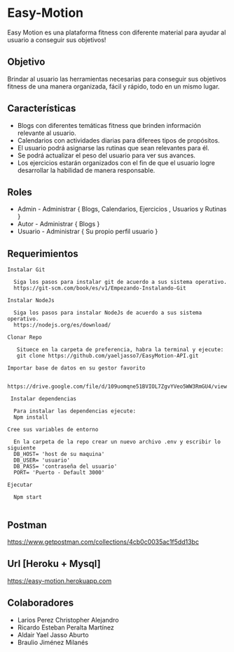 # Easy-Motion

Easy Motion es una plataforma fitness con diferente material para ayudar al usuario a conseguir sus objetivos!

## Objetivo

Brindar al usuario las herramientas necesarias para conseguir sus objetivos fitness de una manera organizada, fácil y rápido, todo en un mismo lugar.

## Características

* Blogs con diferentes temáticas fitness que brinden información relevante al usuario.
* Calendarios con actividades diarias para diferees tipos de propósitos.
* El usuario podrá asignarse las rutinas que sean relevantes para él.
* Se podrá actualizar el peso del usuario para ver sus avances.
* Los ejercicios estarán organizados con el fin de que el usuario logre desarrollar la habilidad de manera responsable.

## Roles

* Admin - Administrar { Blogs, Calendarios, Ejercicios , Usuarios y Rutinas }
* Autor - Administrar { Blogs } 
* Usuario - Administrar { Su propio perfil usuario }

## Requerimientos
```
Instalar Git

  Siga los pasos para instalar git de acuerdo a sus sistema operativo.
  https://git-scm.com/book/es/v1/Empezando-Instalando-Git
  
Instalar NodeJs
  
  Siga los pasos para instalar NodeJs de acuerdo a sus sistema operativo.
  https://nodejs.org/es/download/
  
Clonar Repo
  
   Situece en la carpeta de preferencia, habra la terminal y ejecute:
   git clone https://github.com/yaeljasso7/EasyMotion-API.git
 
Importar base de datos en su gestor favorito
  
  https://drive.google.com/file/d/109uomqne51BVIOL7ZgvYVeo5WW3RmGU4/view
  
 Instalar dependencias
  
  Para instalar las dependencias ejecute:
  Npm install

Cree sus variables de entorno
  
  En la carpeta de la repo crear un nuevo archivo .env y escribir lo siguiente
  DB_HOST= 'host de su maquina'
  DB_USER= 'usuario'
  DB_PASS= 'contraseña del usuario'
  PORT= 'Puerto - Default 3000'
    
Ejecutar
  
  Npm start
  
```
## Postman

  https://www.getpostman.com/collections/4cb0c0035ac1f5dd13bc

## Url [Heroku + Mysql]
  
  https://easy-motion.herokuapp.com
  
## Colaboradores

* Larios Perez Christopher Alejandro
* Ricardo Esteban Peralta Martínez
* Aldair Yael Jasso Aburto
* Braulio Jiménez Milanés

